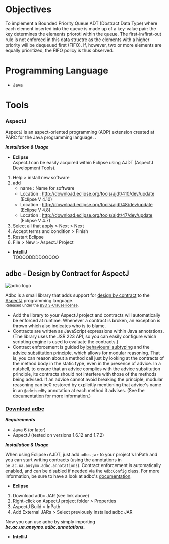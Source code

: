 # Objectives

To implement a Bounded Priority Queue ADT (Dbstract Data Type) where each element inserted into the queue is made up of a key-value pair: the key determines the elements prioroti within the queue. 
The first-in/first-out rule is not enforced in this data structre as the elements with a higher priority will be dequeued first (FIFO). If, however, two or more elements are equally prioritized, the FIFO policy is thus observed.

# Programming Language

- Java

# Tools

### AspectJ
AspectJ is an aspect-oriented programming (AOP) extension created at PARC for the Java programming language. .  

***Installation & Usage***
- **Eclipse** <br>
AspectJ can be easily acquired within Eclipse using AJDT (AspectJ Development Tools). <br>
1. Help > install new software
2. add
    - name : Name for software
    - Location : http://download.eclipse.org/tools/ajdt/410/dev/update (Eclipse V 4.10) 
    - Location : http://download.eclipse.org/tools/ajdt/48/dev/update (Eclipse V 4.8)
    - Location : http://download.eclipse.org/tools/ajdt/47/dev/update (Eclipse V 4.7)
3. Select all that apply > Next > Next
4. Accept terms and condition > Finish
5. Restart Eclipse
6. File > New > AspectJ Project


- **IntelliJ** <br>
TOOOODDDDOOOOO


## adbc - Design by Contract for AspectJ

![adbc logo](https://raw.github.com/timmolderez/adbc/master/doc/adbc.png)

Adbc is a small library that adds support for [design by contract](http://en.wikipedia.org/wiki/Design_by_contract) to the [AspectJ](http://eclipse.org/aspectj/) programming language.  
<sub>Released under the [BSD 3-Clause license](http://opensource.org/licenses/BSD-3-Clause).</sub>

- Add the library to your AspectJ project and contracts will automatically be enforced at runtime. Whenever a contract is broken, an exception is thrown which also indicates who is to blame.
- Contracts are written as JavaScript expressions within Java annotations. (The library uses the JSR 223 API, so you can easily configure which scripting engine is used to evaluate the contracts.)
- Contract enforcement is guided by [behavioural subtyping](http://en.wikipedia.org/wiki/Liskov_substitution_principle) and the [advice substitution principle](http://dl.acm.org/citation.cfm?id=2162015), which allows for modular reasoning. That is, you can reason about a method call just by looking at the contracts of the method body in the static type, even in the presence of advice. In a nutshell, to ensure that an advice complies with the advice substitution principle, its contracts should not interfere with those of the methods being advised. If an advice cannot avoid breaking the principle, modular reasoning can be0 restored by explicitly mentioning that advice's name in an `@advisedBy` annotation at each method it advises. (See the [documentation](https://raw.github.com/timmolderez/adbc/master/doc/README.pdf) for more information.)

### [Download adbc](http://timmolderez.be/builds/adbc/)


***Requirements***

- Java 6 (or later)
- AspectJ (tested on versions 1.6.12 and 1.7.2)

***Installation & Usage***

When using Eclipse+AJDT, just add `adbc.jar` to your project's InPath and you can start writing contracts (using the annotations in `be.ac.ua.ansymo.adbc.annotations`). Contract enforcement is automatically enabled, and can be disabled if needed via the `AdbcConfig` class. 
For more information, be sure to have a look at adbc's [documentation](https://raw.github.com/timmolderez/adbc/master/doc/README.pdf).

- **Eclipse** <br>
1. Download adbc JAR (see link above)
2. Right-click on AspectJ project folder > Properties
3. AspectJ Build > InPath
4. Add External JARs > Select previously installed adbc JAR

Now you can use adbc by simply importing ***be.ac.ua.ansymo.adbc.annotations.***

- **IntelliJ** <br>
